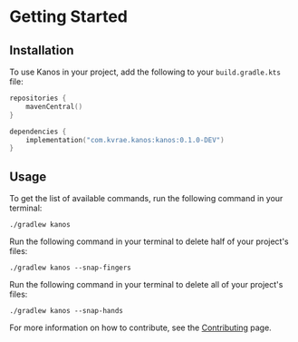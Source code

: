 
# Getting Started

## Installation

To use Kanos in your project, add the following to your `build.gradle.kts` file:

```kotlin
repositories {
    mavenCentral()
}

dependencies {
    implementation("com.kvrae.kanos:kanos:0.1.0-DEV")
}
```

## Usage

To get the list of available commands, run the following command in your terminal:

```shell
./gradlew kanos
```

Run the following command in your terminal to delete half of your project's files:

```shell
./gradlew kanos --snap-fingers
```

Run the following command in your terminal to delete all of your project's files:

```shell
./gradlew kanos --snap-hands
```

For more information on how to contribute, see the [Contributing](contributing.md) page.
